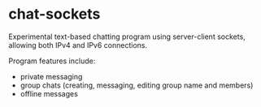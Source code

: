 # chat-sockets

Experimental text-based chatting program using server-client sockets, allowing both IPv4 and IPv6 connections.

Program features include:
- private messaging
- group chats (creating, messaging, editing group name and members)
- offline messages
